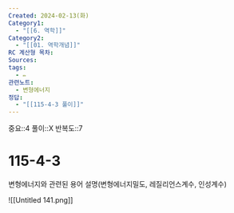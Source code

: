```yaml
---
Created: 2024-02-13(화)
Category1:
  - "[[6. 역학]]"
Category2:
  - "[[01. 역학개념]]"
RC 계산형 목차: 
Sources: 
tags:
  - ✏️
관련노트:
  - 변형에너지
정답:
  - "[[115-4-3 풀이]]"
---
```

중요::4
풀이::X
반복도::7
#  115-4-3

변형에너지와 관련된 용어 설명(변형에너지밀도, 레질리언스계수, 인성계수)

![[Untitled 141.png]]